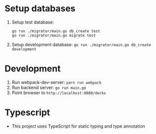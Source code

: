 # Setup databases
1. Setup test database:
	```
	go run ./migrator/main.go db_create test
	go run ./migrator/main.go migrate test
	```

2. Setup development database: `go run ./migrator/main.go db_create development`

# Development
1. Run webpack-dev-server: `yarn run webpack`
2. Run backend server: `go run main.go`
3. Point browser to `http://localhost:8080/decks`

# Typescript
- This project uses TypeScript for static typing and type
  annotation
